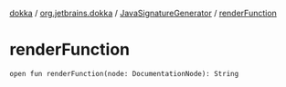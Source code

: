 [dokka](../../index.md) / [org.jetbrains.dokka](../index.md) / [JavaSignatureGenerator](index.md) / [renderFunction](renderFunction.md)

# renderFunction

```
open fun renderFunction(node: DocumentationNode): String
```
